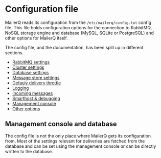 # Configuration file

MailerQ reads its configuration from the `/etc/mailerq/config.txt` config 
file.  This file holds configuration options for the connection to RabbitMQ, 
NoSQL storage engine and database (MySQL, SQLite or PostgreSQL) and other 
options for MailerQ itself.

The config file, and the documentation, has been split up in different
sections.

* [RabbitMQ settings](rabbitmq-config "RabbitmQ configuration")
* [Cluster settings](cluster-config "Cluster configuration")
* [Database settings](database-access "Database access")
* [Message store settings](message-store-options "Message Store options")
* [Defauly delivery throttle](delivery-limits "Delivery Throttling")
* [Logging](logging "Logging")
* [Incoming messages](incoming-messages "Incoming messages")
* [Smarthost & debugging](smarthost "Smarthost & debugging")
* [Management console](management-console "Management console")
* [Other options](other-configuration "Other configuration options")


## Management console and database

The config file is not the only place where MailerQ gets its configuration
from. Most of the settings relevant for deliveries are fetched from the
database and can be set using the management console or can be directly
written to the database.

